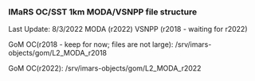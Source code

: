 ### IMaRS OC/SST 1km MODA/VSNPP file structure

Last Update: 8/3/2022
MODA (r2022)
VSNPP (r2018 - waiting for r2022)

GoM OC(r2018 - keep for now; files are not large):
/srv/imars-objects/gom/L2_MODA_r2018

GoM OC(r2022):
/srv/imars-objects/gom/L2_MODA_r2022

